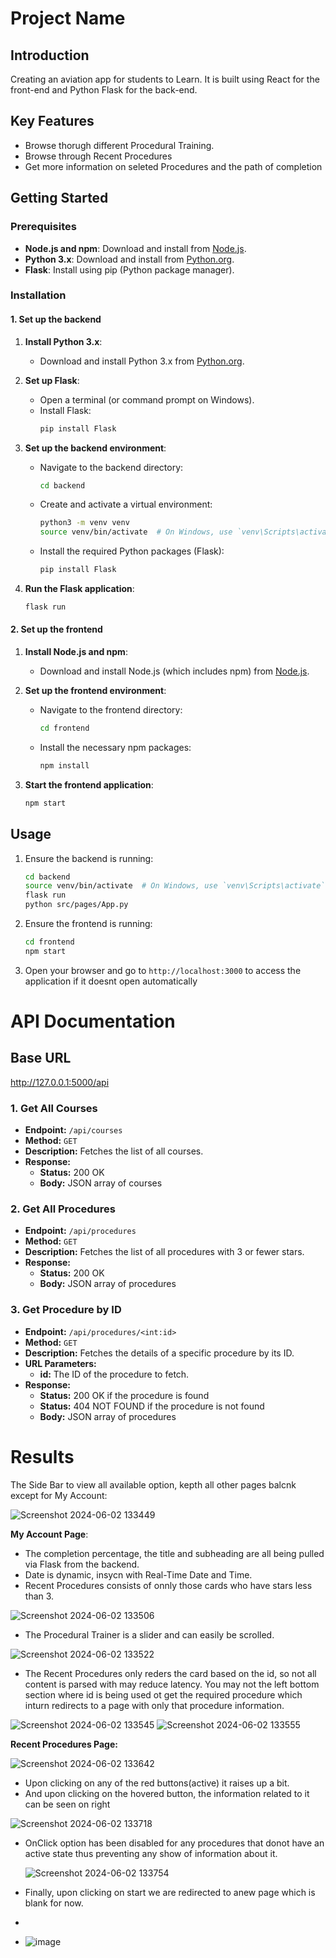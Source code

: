 # Project Name

## Introduction

Creating an aviation app for students to Learn. It is built using React for the front-end and Python Flask for the back-end.

## Key Features

- Browse thorugh different Procedural Training.
- Browse through Recent Procedures
- Get more information on seleted Procedures and the path of completion

## Getting Started

### Prerequisites

- **Node.js and npm**: Download and install from [Node.js](https://nodejs.org/).
- **Python 3.x**: Download and install from [Python.org](https://www.python.org/downloads/).
- **Flask**: Install using pip (Python package manager).

### Installation

#### 1. Set up the backend

1. **Install Python 3.x**:
    - Download and install Python 3.x from [Python.org](https://www.python.org/downloads/).

2. **Set up Flask**:
    - Open a terminal (or command prompt on Windows).
    - Install Flask:
      ```bash
      pip install Flask
      ```

3. **Set up the backend environment**:
    - Navigate to the backend directory:
      ```bash
      cd backend
      ```

    - Create and activate a virtual environment:
      ```bash
      python3 -m venv venv
      source venv/bin/activate  # On Windows, use `venv\Scripts\activate`
      ```

    - Install the required Python packages (Flask):
      ```bash
      pip install Flask
      ```

4. **Run the Flask application**:
    ```bash
    flask run
    ```

#### 2. Set up the frontend

1. **Install Node.js and npm**:
    - Download and install Node.js (which includes npm) from [Node.js](https://nodejs.org/).

2. **Set up the frontend environment**:
    - Navigate to the frontend directory:
      ```bash
      cd frontend
      ```

    - Install the necessary npm packages:
      ```bash
      npm install
      ```

3. **Start the frontend application**:
    ```bash
    npm start
    ```

## Usage

1. Ensure the backend is running:
    ```bash
    cd backend
    source venv/bin/activate  # On Windows, use `venv\Scripts\activate`
    flask run
    python src/pages/App.py

    ```

2. Ensure the frontend is running:
    ```bash
    cd frontend
    npm start
    ```

3. Open your browser and go to `http://localhost:3000` to access the application if it doesnt open automatically

# API Documentation

## Base URL

http://127.0.0.1:5000/api


### 1. Get All Courses

- **Endpoint:** `/api/courses`
- **Method:** `GET`
- **Description:** Fetches the list of all courses.
- **Response:**
  - **Status:** 200 OK
  - **Body:** JSON array of courses

### 2. Get All Procedures

- **Endpoint:** `/api/procedures`
- **Method:** `GET`
- **Description:** Fetches the list of all procedures with 3 or fewer stars.
- **Response:**
  - **Status:** 200 OK
  - **Body:** JSON array of procedures

### 3. Get Procedure by ID

- **Endpoint:** `/api/procedures/<int:id>`
- **Method:** `GET`
- **Description:** Fetches the details of a specific procedure by its ID.
- **URL Parameters:**
  - **id:** The ID of the procedure to fetch.
- **Response:**
  - **Status:** 200 OK if the procedure is found
  - **Status:** 404 NOT FOUND if the procedure is not found
   - **Body:** JSON array of procedures

# Results
The Side Bar to view all available option, kepth all other pages balcnk except for My Account:

![Screenshot 2024-06-02 133449](https://github.com/vedantipawar/Training-Aviation/assets/51786206/cbc8df3c-2dd1-4b31-a387-278835e51dba)

**My Account Page**:
- The completion percentage, the title and subheading are all being pulled via Flask from the backend.
- Date is dynamic, insycn with Real-Time Date and Time.
- Recent Procedures consists of onnly those cards who have stars less than 3.

  
![Screenshot 2024-06-02 133506](https://github.com/vedantipawar/Training-Aviation/assets/51786206/9eb1fded-fc91-4837-8009-7e05f8fd2c54)

- The Procedural Trainer is a slider and can easily be scrolled.

![Screenshot 2024-06-02 133522](https://github.com/vedantipawar/Training-Aviation/assets/51786206/a70a56b0-d49c-4bce-a066-08af07db851f)

- The Recent Procedures only reders the card based on the id, so not all content is parsed with may reduce latency. You may not the left bottom section where id is being used ot get the required procedure which inturn redirects to a page with only that procedure information.

![Screenshot 2024-06-02 133545](https://github.com/vedantipawar/Training-Aviation/assets/51786206/97f74983-395f-439b-865d-d92fbc8d2e36)
![Screenshot 2024-06-02 133555](https://github.com/vedantipawar/Training-Aviation/assets/51786206/d761a937-e46b-43c6-bff6-f3dc7a206e02)

**Recent Procedures Page:**

![Screenshot 2024-06-02 133642](https://github.com/vedantipawar/Training-Aviation/assets/51786206/24064a03-079b-4b92-9911-d77ade6b472e)

- Upon clicking on any of the red buttons(active) it raises up a bit.
- And upon clicking on the hovered button, the information related to it can be seen on right

![Screenshot 2024-06-02 133718](https://github.com/vedantipawar/Training-Aviation/assets/51786206/3a515b06-a1ab-4899-acb8-010a7100ea32)

- OnClick option has been disabled for any procedures that donot have an active state thus preventing any show of information about it.

  ![Screenshot 2024-06-02 133754](https://github.com/vedantipawar/Training-Aviation/assets/51786206/c6a870e2-24f5-42ad-974e-ba22b5ab5466)

- Finally, upon clicking on start we are redirected to anew page which is blank for now.
- 
- ![image](https://github.com/vedantipawar/Training-Aviation/assets/51786206/51c338ae-b4c3-46b7-b584-5f11206b94b9)


